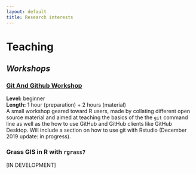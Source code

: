 ```yaml
---
layout: default
title: Research interests
---
```


# Teaching

## *Workshops*

### [Git And Github Workshop](https://vlucet.github.io/git-and-github-with-r-workshop/)
**Level:** beginner  
**Length:** 1 hour (preparation) + 2 hours (material)  
A small workshop geared toward R users, made by collating different open source material and aimed at teaching the basics of the the `git` command line as well as the how to use GitHub and GitHub clients like GitHub Desktop. Will include a section on how to use git with Rstudio (December 2019 update: in progress).

### Grass GIS in R with `rgrass7`

[IN DEVELOPMENT]
